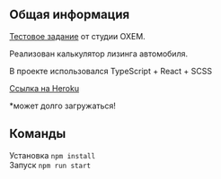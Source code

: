 ## Общая информация

<a href="https://doc.clickup.com/2659433/p/h/2h539-67321/1cdca9cd67897c8">Тестовое задание</a> от студии OXEM.

Реализован калькулятор лизинга автомобиля.

В проекте использовался TypeScript + React + SCSS

<a href="https://oxem-calculator.herokuapp.com/">Ссылка на Heroku</a>

*может долго загружаться!

## Команды

Установка `npm install`  
Запуск `npm run start`
